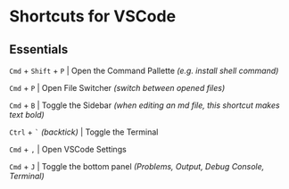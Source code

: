 # Shortcuts for VSCode

## Essentials

`Cmd` + `Shift` + `P` | Open the Command Pallette _(e.g. install shell command)_

`Cmd` + `P` | Open File Switcher _(switch between opened files)_

`Cmd` + `B` | Toggle the Sidebar _(when editing an md file, this shortcut makes text bold)_

`Ctrl` + <code>\`</code> _(backtick)_ | Toggle the Terminal

`Cmd` + `,` | Open VSCode Settings

`Cmd` + `J` | Toggle the bottom panel _(Problems, Output, Debug Console, Terminal)_
